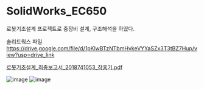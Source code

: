 # SolidWorks_EC650
로봇기초설계 프로젝트로 중장비 설계, 구조해석을 하였다.

솔리드웍스 파일 
https://drive.google.com/file/d/1pKlwBTzNTbmHvkeVYYaSZx3T3tBZ7Hup/view?usp=drive_link

[로봇기초설계_최종보고서_2018741053_장홍기.pdf](https://github.com/user-attachments/files/15753043/_._2018741053_.pdf)



![image](https://github.com/kroker22/SolidWorks_EC650/assets/156269847/4739e5c2-d8ac-4c68-9087-14dc63e96c97)
![image](https://github.com/kroker22/SolidWorks_EC650/assets/156269847/7bf9f781-506f-4943-bdde-c5e38cf2cde9)
